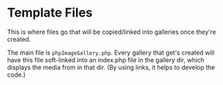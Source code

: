 # Template Files

This is where files go that will be copied/linked into galleries once they're created.

The main file is `phpImageGallery.php`. Every gallery that get's created will have this file soft-linked into an index.php file in the gallery dir, which displays the media from in that dir. (By using links, it helps to develop the code.)
